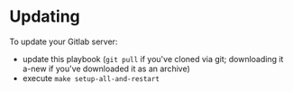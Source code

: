 # Updating

To update your Gitlab server:

- update this playbook (`git pull` if you've cloned via git; downloading it a-new if you've downloaded it as an archive)
- execute `make setup-all-and-restart`
